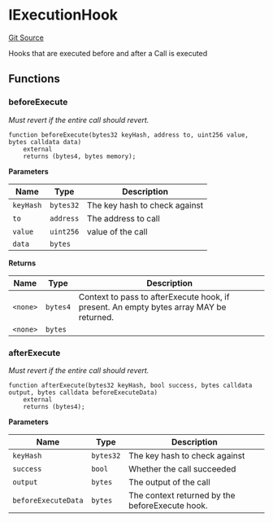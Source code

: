 # IExecutionHook
[Git Source](https://github.com/Uniswap/minimal-delegation/blob/1457ed9d5e0382ab8547f6bc36a3738475e8b5fe/src/interfaces/IExecutionHook.sol)

Hooks that are executed before and after a Call is executed


## Functions
### beforeExecute

*Must revert if the entire call should revert.*


```solidity
function beforeExecute(bytes32 keyHash, address to, uint256 value, bytes calldata data)
    external
    returns (bytes4, bytes memory);
```
**Parameters**

|Name|Type|Description|
|----|----|-----------|
|`keyHash`|`bytes32`|The key hash to check against|
|`to`|`address`|The address to call|
|`value`|`uint256`|value of the call|
|`data`|`bytes`||

**Returns**

|Name|Type|Description|
|----|----|-----------|
|`<none>`|`bytes4`|Context to pass to afterExecute hook, if present. An empty bytes array MAY be returned.|
|`<none>`|`bytes`||


### afterExecute

*Must revert if the entire call should revert.*


```solidity
function afterExecute(bytes32 keyHash, bool success, bytes calldata output, bytes calldata beforeExecuteData)
    external
    returns (bytes4);
```
**Parameters**

|Name|Type|Description|
|----|----|-----------|
|`keyHash`|`bytes32`|The key hash to check against|
|`success`|`bool`|Whether the call succeeded|
|`output`|`bytes`|The output of the call|
|`beforeExecuteData`|`bytes`|The context returned by the beforeExecute hook.|


